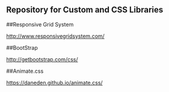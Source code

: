 ## Repository for Custom and CSS Libraries

##Responsive Grid System

http://www.responsivegridsystem.com/

##BootStrap

http://getbootstrap.com/css/

##Animate.css

https://daneden.github.io/animate.css/

